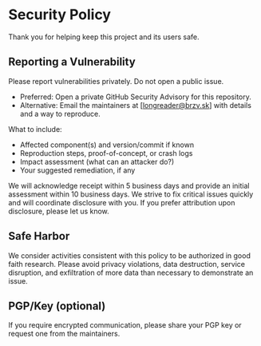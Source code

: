 # Security Policy

Thank you for helping keep this project and its users safe.

## Reporting a Vulnerability

Please report vulnerabilities privately. Do not open a public issue.

- Preferred: Open a private GitHub Security Advisory for this repository.
- Alternative: Email the maintainers at [longreader@brzv.sk]
  with details and a way to reproduce.

What to include:
- Affected component(s) and version/commit if known
- Reproduction steps, proof-of-concept, or crash logs
- Impact assessment (what can an attacker do?)
- Your suggested remediation, if any

We will acknowledge receipt within 5 business days and provide an initial
assessment within 10 business days. We strive to fix critical issues quickly
and will coordinate disclosure with you. If you prefer attribution upon
disclosure, please let us know.

## Safe Harbor

We consider activities consistent with this policy to be authorized in good
faith research. Please avoid privacy violations, data destruction, service
disruption, and exfiltration of more data than necessary to demonstrate an
issue.

## PGP/Key (optional)

If you require encrypted communication, please share your PGP key or request
one from the maintainers.
